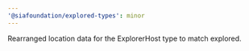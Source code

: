 ```yaml
---
'@siafoundation/explored-types': minor
---
```


Rearranged location data for the ExplorerHost type to match explored.
